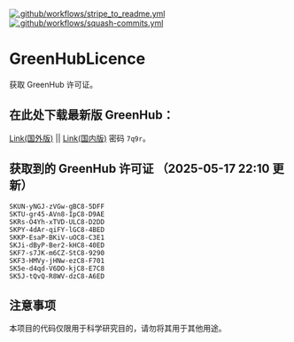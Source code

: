 [![.github/workflows/stripe_to_readme.yml](https://github.com/qmwneb946/GreenHubLicence/actions/workflows/stripe_to_readme.yml/badge.svg)](https://github.com/qmwneb946/GreenHubLicence/actions/workflows/stripe_to_readme.yml)
[![.github/workflows/squash-commits.yml](https://github.com/qmwneb946/GreenHubLicence/actions/workflows/squash-commits.yml/badge.svg)](https://github.com/qmwneb946/GreenHubLicence/actions/workflows/squash-commits.yml)
# GreenHubLicence
获取 GreenHub 许可证。

## 在此处下载最新版 GreenHub：

[Link(国外版)](https://github.com/qmwneb946/GreenhubLicence/releases/download/GreenhubDownload/GreenHub.Setup.2.2.0.exe) || [Link(国内版)](https://i-ak-ioi.lanzoup.com/isLbD2o6o2qf) 密码 `7q9r`。
## 获取到的 GreenHub 许可证 （2025-05-17 22:10 更新）
```
SKUN-yNGJ-zVGw-gBC8-5DFF
SKTU-gr45-AVn8-IpC8-D9AE
SKRs-O4Yh-xTVD-ULC8-D2DD
SKPY-4dAr-qiFY-lGC8-4BED
SKKP-EsaP-BKiV-uOC8-C3E1
SKJi-dByP-Ber2-kHC8-40ED
SKF7-s7JK-m6CZ-StC8-9290
SKF3-HMVy-jHNw-ezC8-F701
SK5e-d4qd-V6DO-kjC8-E7C8
SK5J-tQvQ-R8WV-dzC8-A6ED
```

## 注意事项

本项目的代码仅限用于科学研究目的，请勿将其用于其他用途。

